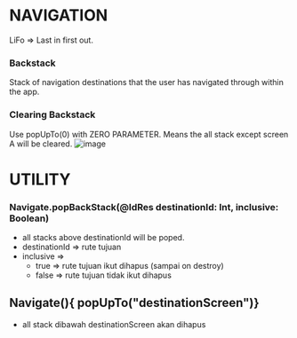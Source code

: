# NAVIGATION 

LiFo => Last in first out. 

### Backstack
Stack of navigation destinations that the user has navigated through within the app. 

### Clearing Backstack 
Use popUpTo(0) with ZERO PARAMETER. Means the all stack except screen A will be cleared. 
![image](https://github.com/user-attachments/assets/66af2e7d-4770-445a-9f78-919e711a75c2)

# UTILITY 

### Navigate.popBackStack(@IdRes destinationId: Int, inclusive: Boolean)
- all stacks above destinationId will be poped. 
- destinationId => rute tujuan
- inclusive =>
  - true => rute tujuan ikut dihapus (sampai on destroy) 
  - false => rute tujuan tidak ikut dihapus

## Navigate(){ popUpTo("destinationScreen")}
- all stack dibawah destinationScreen akan dihapus
